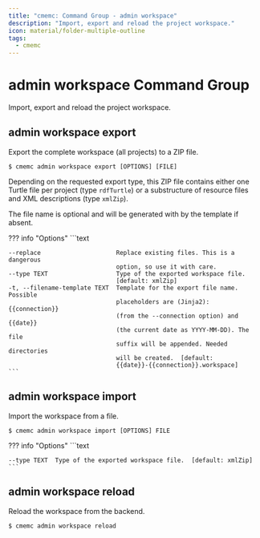 ```yaml
---
title: "cmemc: Command Group - admin workspace"
description: "Import, export and reload the project workspace."
icon: material/folder-multiple-outline
tags:
  - cmemc
---
```

# admin workspace Command Group
<!-- This file was generated - DO NOT CHANGE IT MANUALLY -->

Import, export and reload the project workspace.


## admin workspace export

Export the complete workspace (all projects) to a ZIP file.

```shell-session title="Usage"
$ cmemc admin workspace export [OPTIONS] [FILE]
```




Depending on the requested export type, this ZIP file contains either one Turtle file per project (type `rdfTurtle`) or a substructure of resource files and XML descriptions (type `xmlZip`).

The file name is optional and will be generated with by the template if absent.



??? info "Options"
    ```text

    --replace                     Replace existing files. This is a dangerous
                                  option, so use it with care.
    --type TEXT                   Type of the exported workspace file.
                                  [default: xmlZip]
    -t, --filename-template TEXT  Template for the export file name. Possible
                                  placeholders are (Jinja2): {{connection}}
                                  (from the --connection option) and {{date}}
                                  (the current date as YYYY-MM-DD). The file
                                  suffix will be appended. Needed directories
                                  will be created.  [default:
                                  {{date}}-{{connection}}.workspace]
    ```

## admin workspace import

Import the workspace from a file.

```shell-session title="Usage"
$ cmemc admin workspace import [OPTIONS] FILE
```





??? info "Options"
    ```text

    --type TEXT  Type of the exported workspace file.  [default: xmlZip]
    ```

## admin workspace reload

Reload the workspace from the backend.

```shell-session title="Usage"
$ cmemc admin workspace reload
```





